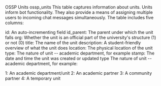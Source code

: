 
OSSP Units
ossp_units
This table captures information about units. Units inform bot functionality. They also provide a means of assigning multiple users to incoming chat messages simultaneously. The table includes five columns:

id: An auto-incrementing field
id_parent: The parent under which the unit falls
org: Whether the unit is an official part of the university's structure (1) or not (0)
title: The name of the unit
description: A student-friendly overview of what the unit does
location: The physical location of the unit
type: The nature of unit -- academic department, for example
stamp: The date and time the unit was created or updated
type
The nature of unit -- academic department, for example:

1: An academic department/unit
2: An academic partner
3: A community partner
4: A temporary unit
